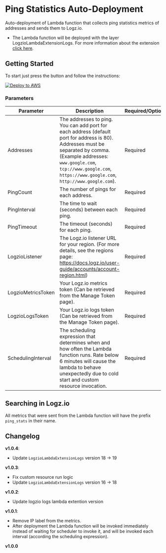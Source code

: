 # Ping Statistics Auto-Deployment

Auto-deployment of Lambda function that collects ping statistics metrics of addresses and sends them to Logz.io.

* The Lambda function will be deployed with the layer LogzioLambdaExtensionLogs.
  For more information about the extension [click here](https://github.com/logzio/logzio-lambda-extensions/tree/main/logzio-lambda-extensions-logs).

## Getting Started

To start just press the button and follow the instructions:

[![Deploy to AWS](https://dytvr9ot2sszz.cloudfront.net/logz-docs/lights/LightS-button.png)](https://console.aws.amazon.com/cloudformation/home?region=us-east-1#/stacks/create/template?templateURL=https://logzio-aws-integrations-us-east-1.s3.amazonaws.com/ping-statistics-auto-deployment/auto-deployment.yaml&stackName=logzio-ping-statistics-auto-deployment)

### Parameters

| Parameter | Description | Required/Optional | Default |
| --- | --- | --- | --- |
| Addresses | The addresses to ping. You can add port for each address (default port for address is 80). Addresses must be separated by comma. (Example addresses: `www.google.com`, `tcp://www.google.com`, `https://www.google.com`, `http://www.google.com`). | Required | - |
| PingCount | The number of pings for each address. | Required | `3` |
| PingInterval | The time to wait (seconds) between each ping. | Required | `1 (second)` |
| PingTimeout | The timeout (seconds) for each ping. | Required | `10 (seconds)` |
| LogzioListener | The Logz.io listener URL for your region. (For more details, see the regions page: https://docs.logz.io/user-guide/accounts/account-region.html) | Required | `https://listener.logz.io` |
| LogzioMetricsToken | Your Logz.io metrics token (Can be retrieved from the Manage Token page). | Required | - |
| LogzioLogsToken | Your Logz.io logs token (Can be retrieved from the Manage Token page). | Required | - |
| SchedulingInterval | The scheduling expression that determines when and how often the Lambda function runs. Rate below 6 minutes will cause the lambda to behave unexpectedly due to cold start and custom resource invocation. | Required | `rate(30 minutes)` |

## Searching in Logz.io

All metrics that were sent from the Lambda function will have the prefix `ping_stats` in their name. 

## Changelog
**v1.0.4**:
- Update `LogzioLambdaExtensionLogs` version 18 -> 19

**v1.0.3**:
 - Fix custom resource run logic
 - Update `LogzioLambdaExtensionLogs` version 16 -> 18

**v1.0.2**:
 - Update logzio logs lambda extention version

**v1.0.1**:
 - Remove IP label from the metrics.
 - After deployment the Lambda function will be invoked immediately instead of waiting for scheduler to invoke it, and will be invoked each interval (according the scheduling expression).

**v1.0.0**
